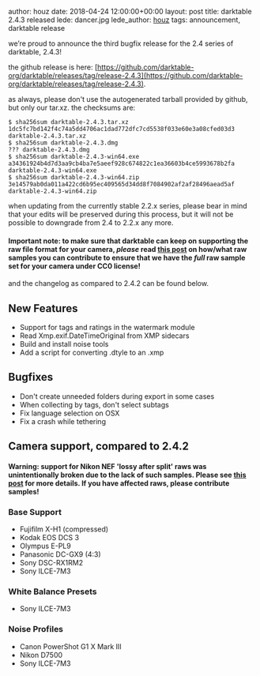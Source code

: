 author: houz
date: 2018-04-24 12:00:00+00:00
layout: post
title: darktable 2.4.3 released
lede: dancer.jpg
lede_author: <a href="https://houz.org/">houz</a>
tags: announcement, darktable release

we’re proud to announce the third bugfix release for the 2.4 series of darktable, 2.4.3!

the github release is here: [https://github.com/darktable-org/darktable/releases/tag/release-2.4.3](https://github.com/darktable-org/darktable/releases/tag/release-2.4.3).

as always, please don't use the autogenerated tarball provided by github, but only our tar.xz. the checksums are:

```
$ sha256sum darktable-2.4.3.tar.xz
1dc5fc7bd142f4c74a5dd4706ac1dad772dfc7cd5538f033e60e3a08cfed03d3 darktable-2.4.3.tar.xz
$ sha256sum darktable-2.4.3.dmg
??? darktable-2.4.3.dmg
$ sha256sum darktable-2.4.3-win64.exe
a34361924b4d7d3aa9cb4ba7e5aeef928c674822c1ea36603b4ce5993678b2fa darktable-2.4.3-win64.exe
$ sha256sum darktable-2.4.3-win64.zip
3e14579ab0da011a422cd6b95ec409565d34dd8f7084902af2af28496aead5af darktable-2.4.3-win64.zip
```

when updating from the currently stable 2.2.x series, please bear in mind that your edits will be preserved during this process, but it will not be possible to downgrade from 2.4 to 2.2.x any more.

#### Important note: to make sure that darktable can keep on supporting the raw file format for your camera, *please* read [this post](https://discuss.pixls.us/t/raw-samples-wanted/5420?u=lebedevri) on how/what raw samples you can contribute to ensure that we have the *full* raw sample set for your camera under CC0 license!

and the changelog as compared to 2.4.2 can be found below.

## New Features

- Support for tags and ratings in the watermark module
- Read Xmp.exif.DateTimeOriginal from XMP sidecars
- Build and install noise tools
- Add a script for converting .dtyle to an .xmp

## Bugfixes

- Don't create unneeded folders during export in some cases
- When collecting by tags, don't select subtags
- Fix language selection on OSX
- Fix a crash while tethering

## Camera support, compared to 2.4.2

#### Warning: support for Nikon NEF 'lossy after split' raws was unintentionally broken due to the lack of such samples. Please see [this post](https://discuss.pixls.us/t/nikon-a-specific-raw-sample-wanted/5483?u=lebedevri) for more details. If you have affected raws, please contribute samples!

### Base Support

- Fujifilm X-H1 (compressed)
- Kodak EOS DCS 3
- Olympus E-PL9
- Panasonic DC-GX9 (4:3)
- Sony DSC-RX1RM2
- Sony ILCE-7M3

### White Balance Presets

- Sony ILCE-7M3

### Noise Profiles

- Canon PowerShot G1 X Mark III
- Nikon D7500
- Sony ILCE-7M3

